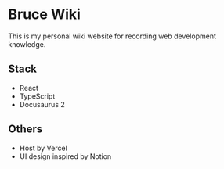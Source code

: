 # Bruce Wiki

This is my personal wiki website for recording web development knowledge.

## Stack

- React
- TypeScript
- Docusaurus 2

## Others

- Host by Vercel
- UI design inspired by Notion
